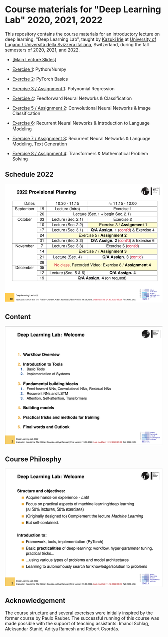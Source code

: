 # Course materials for "Deep Learning Lab" 2020, 2021, 2022

This repository contains the course materials for an introductory lecture on deep learning, "Deep Learning Lab", taught by [Kazuki Irie](https://scholar.google.com/citations?hl=en&user=-gZ-BdwAAAAJ&view_op=list_works&sortby=pubdate) at [University of Lugano / Università della Svizzera italiana](https://www.usi.ch/en), Switzerland, during the fall semesters of 2020, 2021, and 2022.

* [[Main Lecture Slides]](https://github.com/kazuki-irie/dll-course-lugano/blob/master/slides_dll.pdf)

* [Exercise 1](https://github.com/kazuki-irie/dll-course-lugano/blob/master/exercises/activities_01/activities.pdf): Python/Numpy
* [Exercise 2](https://github.com/kazuki-irie/dll-course-lugano/blob/master/exercises/activities_02/activities.pdf): PyTorch Basics
* [Exercise 3 / Assignment 1](https://github.com/kazuki-irie/dll-course-lugano/blob/master/exercises/activities_03/assignment1.pdf): Polynomial Regression
* [Exercise 4](https://github.com/kazuki-irie/dll-course-lugano/blob/master/exercises/activities_04/activities.pdf): Feedforward Neural Networks & Classification
* [Exercise 5 / Assignment 2](https://github.com/kazuki-irie/dll-course-lugano/blob/master/exercises/activities_05/assignment2.pdf): Convolutional Neural Networks & Image Classification
* [Exercise 6](https://github.com/kazuki-irie/dll-course-lugano/blob/master/exercises/activities_06/activities.pdf): Recurrent Neural Networks & Introduction to Language Modeling
* [Exercise 7 / Assignment 3](https://github.com/kazuki-irie/dll-course-lugano/blob/master/exercises/activities_07/assignment3.pdf): Recurrent Neural Networks & Language Modeling, Text Generation
* [Exercise 8 / Assignment 4](https://github.com/kazuki-irie/dll-course-lugano/blob/master/exercises/activities_08/assignment4.pdf): Transformers & Mathematical Problem Solving

## Schedule 2022
<img src="./schedule_updated_2022.png" width="800px"></img>

## Content
<img src="./content_page.png" width="800px"></img>

## Course Philosphy
<img src="./intro.png" width="800px"></img>

## Acknowledgement
The course structure and several exercises were initially inspired by the former course by Paulo Rauber. The successful running of this course was made possible with the support of teaching assistants: Imanol Schlag, Aleksandar Stanić, Aditya Ramesh and Róbert Csordás.
